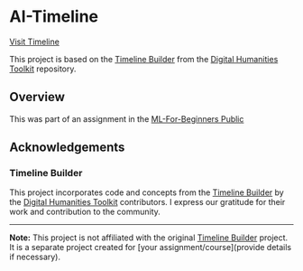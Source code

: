 # AI-Timeline

[Visit Timeline](https://christofervilander.github.io/AI-Timeline/)

This project is based on the [Timeline Builder](https://github.com/Digital-Humanities-Toolkit/timeline-builder) from the [Digital Humanities Toolkit](https://github.com/Digital-Humanities-Toolkit) repository.

## Overview

This was part of an assignment in the [ML-For-Beginners
Public](https://github.com/microsoft/ML-For-Beginners) 

## Acknowledgements

### Timeline Builder

This project incorporates code and concepts from the [Timeline Builder](https://github.com/Digital-Humanities-Toolkit/timeline-builder) by the [Digital Humanities Toolkit](https://github.com/Digital-Humanities-Toolkit) contributors. I express our gratitude for their work and contribution to the community.

---
**Note:** This project is not affiliated with the original [Timeline Builder](https://github.com/Digital-Humanities-Toolkit/timeline-builder) project. It is a separate project created for [your assignment/course](provide details if necessary).
